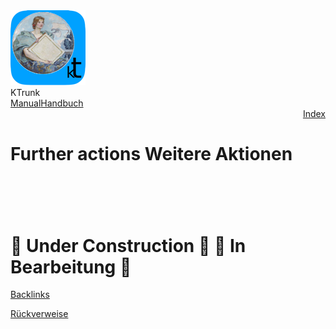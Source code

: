 <div class="logoRow">
  <div class="logoColumn logoColumnLeft">
    <img src="./../logo120.png">
  </div>
  <div class="logoColumn logoColumnRight">
    <div class="vCentered">
      <div class="logoTitle">KTrunk</div>
      <div class="logoTitle"><a href="./../Manual.html"><span class="en">Manual</span><span class="de">Handbuch</span></a></div>
      <div class="logoDescription" style="text-align: right;"><a href="Index.html">Index</a></div>
    </div>
  </div>
</div>
<h1>
  <span class="en">Further actions</span>
  <span class="de">Weitere Aktionen</span>
</h1>
<h1>
  &nbsp;
</h1>
<h1>
  <span class="en">&#128679; Under Construction &#128679;</span>
  <span class="de">&#128679; In Bearbeitung &#128679;</span>
</h1>

<a href="https://en.m.wikipedia.org/wiki/Backlink">Backlinks</a>

<a href="https://de.m.wikipedia.org/wiki/Rückverweis">Rückverweise</a>
